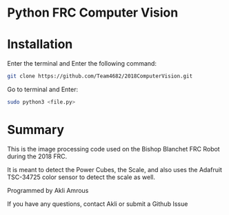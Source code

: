 # Python FRC Computer Vision

# Installation

Enter the terminal and Enter the following command:

```bash
git clone https://github.com/Team4682/2018ComputerVision.git
```

Go to terminal and Enter:

```bash
sudo python3 <file.py>

```


# Summary

This is the image processing code used on the Bishop Blanchet FRC Robot during the 2018 FRC.

It is meant to detect the Power Cubes, the Scale, and also uses the Adafruit TSC-34725 color sensor to detect the scale as well.

Programmed by Akli Amrous

If you have any questions, contact Akli or submit a Github Issue

